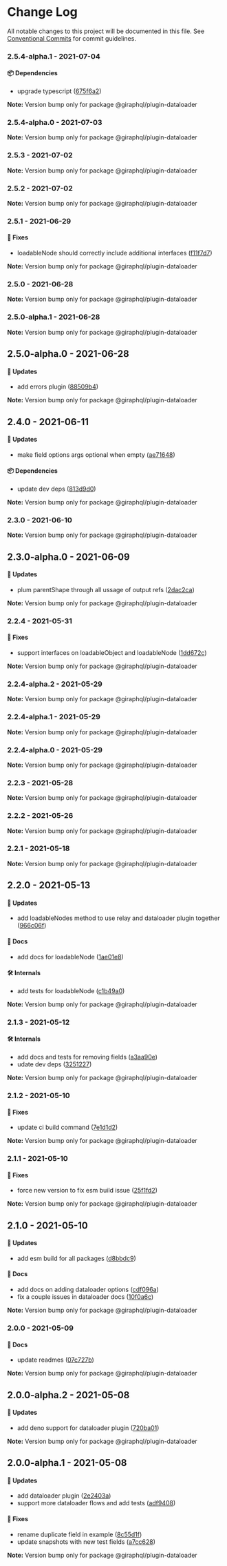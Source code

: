 # Change Log

All notable changes to this project will be documented in this file.
See [Conventional Commits](https://conventionalcommits.org) for commit guidelines.

### 2.5.4-alpha.1 - 2021-07-04

#### 📦 Dependencies

- upgrade typescript ([675f6a2](https://github.com/hayes/giraphql/commit/675f6a2))

**Note:** Version bump only for package @giraphql/plugin-dataloader





### 2.5.4-alpha.0 - 2021-07-03

**Note:** Version bump only for package @giraphql/plugin-dataloader





### 2.5.3 - 2021-07-02

**Note:** Version bump only for package @giraphql/plugin-dataloader





### 2.5.2 - 2021-07-02

**Note:** Version bump only for package @giraphql/plugin-dataloader





### 2.5.1 - 2021-06-29

#### 🐞 Fixes

- loadableNode should correctly include additional interfaces ([f11f7d7](https://github.com/hayes/giraphql/commit/f11f7d7))

**Note:** Version bump only for package @giraphql/plugin-dataloader





### 2.5.0 - 2021-06-28

**Note:** Version bump only for package @giraphql/plugin-dataloader





### 2.5.0-alpha.1 - 2021-06-28

**Note:** Version bump only for package @giraphql/plugin-dataloader





## 2.5.0-alpha.0 - 2021-06-28

#### 🚀 Updates

- add errors plugin ([88509b4](https://github.com/hayes/giraphql/commit/88509b4))

**Note:** Version bump only for package @giraphql/plugin-dataloader





## 2.4.0 - 2021-06-11

#### 🚀 Updates

- make field options args optional when empty ([ae71648](https://github.com/hayes/giraphql/commit/ae71648))

#### 📦 Dependencies

- update dev deps ([813d9d0](https://github.com/hayes/giraphql/commit/813d9d0))

**Note:** Version bump only for package @giraphql/plugin-dataloader





### 2.3.0 - 2021-06-10

**Note:** Version bump only for package @giraphql/plugin-dataloader





## 2.3.0-alpha.0 - 2021-06-09

#### 🚀 Updates

- plum parentShape through all ussage of output refs ([2dac2ca](https://github.com/hayes/giraphql/commit/2dac2ca))

**Note:** Version bump only for package @giraphql/plugin-dataloader





### 2.2.4 - 2021-05-31

#### 🐞 Fixes

- support interfaces on loadableObject and loadableNode ([1dd672c](https://github.com/hayes/giraphql/commit/1dd672c))

**Note:** Version bump only for package @giraphql/plugin-dataloader





### 2.2.4-alpha.2 - 2021-05-29

**Note:** Version bump only for package @giraphql/plugin-dataloader





### 2.2.4-alpha.1 - 2021-05-29

**Note:** Version bump only for package @giraphql/plugin-dataloader





### 2.2.4-alpha.0 - 2021-05-29

**Note:** Version bump only for package @giraphql/plugin-dataloader





### 2.2.3 - 2021-05-28

**Note:** Version bump only for package @giraphql/plugin-dataloader





### 2.2.2 - 2021-05-26

**Note:** Version bump only for package @giraphql/plugin-dataloader





### 2.2.1 - 2021-05-18

**Note:** Version bump only for package @giraphql/plugin-dataloader





## 2.2.0 - 2021-05-13

#### 🚀 Updates

- add loadableNodes method to use relay and dataloader plugin together ([966c06f](https://github.com/hayes/giraphql/commit/966c06f))

#### 📘 Docs

- add docs for loadableNode ([1ae01e8](https://github.com/hayes/giraphql/commit/1ae01e8))

#### 🛠 Internals

- add tests for loadableNode ([c1b49a0](https://github.com/hayes/giraphql/commit/c1b49a0))

**Note:** Version bump only for package @giraphql/plugin-dataloader





### 2.1.3 - 2021-05-12

#### 🛠 Internals

- add docs and tests for removing fields ([a3aa90e](https://github.com/hayes/giraphql/commit/a3aa90e))
- udate dev deps ([3251227](https://github.com/hayes/giraphql/commit/3251227))

**Note:** Version bump only for package @giraphql/plugin-dataloader





### 2.1.2 - 2021-05-10

#### 🐞 Fixes

- update ci build command ([7e1d1d2](https://github.com/hayes/giraphql/commit/7e1d1d2))

**Note:** Version bump only for package @giraphql/plugin-dataloader





### 2.1.1 - 2021-05-10

#### 🐞 Fixes

- force new version to fix esm build issue ([25f1fd2](https://github.com/hayes/giraphql/commit/25f1fd2))

**Note:** Version bump only for package @giraphql/plugin-dataloader





## 2.1.0 - 2021-05-10

#### 🚀 Updates

- add esm build for all packages ([d8bbdc9](https://github.com/hayes/giraphql/commit/d8bbdc9))

#### 📘 Docs

- add docs on adding dataloader options ([cdf096a](https://github.com/hayes/giraphql/commit/cdf096a))
- fix a couple issues in dataloader docs ([10f0a6c](https://github.com/hayes/giraphql/commit/10f0a6c))

**Note:** Version bump only for package @giraphql/plugin-dataloader





### 2.0.0 - 2021-05-09

#### 📘 Docs

- update readmes ([07c727b](https://github.com/hayes/giraphql/commit/07c727b))

**Note:** Version bump only for package @giraphql/plugin-dataloader





## 2.0.0-alpha.2 - 2021-05-08

#### 🚀 Updates

- add deno support for dataloader plugin ([720ba01](https://github.com/hayes/giraphql/commit/720ba01))

**Note:** Version bump only for package @giraphql/plugin-dataloader





## 2.0.0-alpha.1 - 2021-05-08

#### 🚀 Updates

- add dataloader plugin ([2e2403a](https://github.com/hayes/giraphql/commit/2e2403a))
- support more dataloader flows and add tests ([adf9408](https://github.com/hayes/giraphql/commit/adf9408))

#### 🐞 Fixes

- rename duplicate field in example ([8c55d1f](https://github.com/hayes/giraphql/commit/8c55d1f))
- update snapshots with new test fields ([a7cc628](https://github.com/hayes/giraphql/commit/a7cc628))

**Note:** Version bump only for package @giraphql/plugin-dataloader
